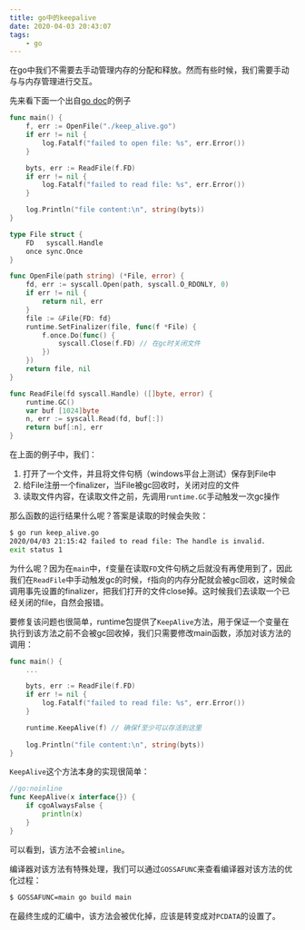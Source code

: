 ```yaml
---
title: go中的keepalive
date: 2020-04-03 20:43:07
tags:
    - go
---
```

在go中我们不需要去手动管理内存的分配和释放。然而有些时候，我们需要手动与与内存管理进行交互。

先来看下面一个出自[go doc](https://golang.org/pkg/runtime/#KeepAlive)的例子
```go
func main() {
	f, err := OpenFile("./keep_alive.go")
	if err != nil {
		log.Fatalf("failed to open file: %s", err.Error())
	}

	byts, err := ReadFile(f.FD)
	if err != nil {
		log.Fatalf("failed to read file: %s", err.Error())
	}

	log.Println("file content:\n", string(byts))
}

type File struct {
	FD   syscall.Handle
	once sync.Once
}

func OpenFile(path string) (*File, error) {
	fd, err := syscall.Open(path, syscall.O_RDONLY, 0)
	if err != nil {
		return nil, err
	}
	file := &File{FD: fd}
	runtime.SetFinalizer(file, func(f *File) {
		f.once.Do(func() {
			syscall.Close(f.FD) // 在gc时关闭文件
		})
	})
	return file, nil
}

func ReadFile(fd syscall.Handle) ([]byte, error) {
	runtime.GC()
	var buf [1024]byte
	n, err := syscall.Read(fd, buf[:])
	return buf[:n], err
}
```
在上面的例子中，我们：

1. 打开了一个文件，并且将文件句柄（windows平台上测试）保存到File中
2. 给File注册一个finalizer，当File被gc回收时，关闭对应的文件
3. 读取文件内容，在读取文件之前，先调用`runtime.GC`手动触发一次gc操作

那么函数的运行结果什么呢？答案是读取的时候会失败：
```sh
$ go run keep_alive.go
2020/04/03 21:15:42 failed to read file: The handle is invalid.
exit status 1
```
为什么呢？因为在`main`中，`f`变量在读取`FD`文件句柄之后就没有再使用到了，因此我们在`ReadFile`中手动触发gc的时候，`f`指向的内存分配就会被gc回收，这时候会调用事先设置的finalizer，把我们打开的文件close掉。这时候我们去读取一个已经关闭的file，自然会报错。

要修复该问题也很简单，runtime包提供了`KeepAlive`方法，用于保证一个变量在执行到该方法之前不会被gc回收掉，我们只需要修改main函数，添加对该方法的调用：
```go
func main() {
    ...

	byts, err := ReadFile(f.FD)
	if err != nil {
		log.Fatalf("failed to read file: %s", err.Error())
	}

    runtime.KeepAlive(f) // 确保f至少可以存活到这里
    
	log.Println("file content:\n", string(byts))
}
```

`KeepAlive`这个方法本身的实现很简单：
```go
//go:noinline
func KeepAlive(x interface{}) {
	if cgoAlwaysFalse {
		println(x)
	}
}
```
可以看到，该方法不会被`inline`。

编译器对该方法有特殊处理，我们可以通过`GOSSAFUNC`来查看编译器对该方法的优化过程：
```sh
$ GOSSAFUNC=main go build main
```
在最终生成的汇编中，该方法会被优化掉，应该是转变成对`PCDATA`的设置了。